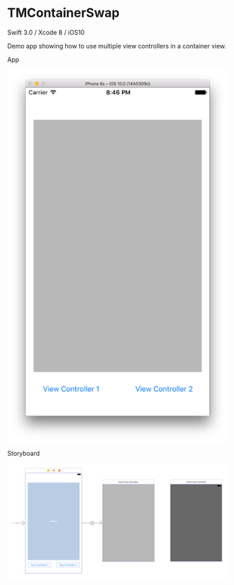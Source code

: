 # TMContainerSwap

Swift 3.0 / Xcode 8 / iOS10

Demo app showing how to use multiple view controllers in a container view.

App

![alt tag](https://raw.githubusercontent.com/dstarsboy/TMContainerSwap/master/1.png)

Storyboard

![alt tag](https://raw.githubusercontent.com/dstarsboy/TMContainerSwap/master/2.png)
